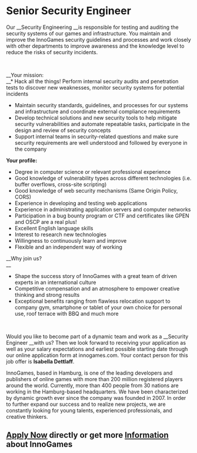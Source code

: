# Senior Security Engineer

Our&nbsp;__Security&nbsp;Engineering&nbsp;__is&nbsp;responsible <span>for testing and auditing the security systems of our games and infrastructure. You maintain and improve the InnoGames security guidelines and processes and work closely with other departments to improve awareness and the knowledge level to reduce the risks of security incidents.</span>

&nbsp;

__Your mission:  
__*   <span>Hack all the things!&nbsp;Perform internal security audits and penetration tests to discover new weaknesses, monitor security systems for potential incidents</span>
*   <span>Maintain security standards, guidelines, and processes for our systems and infrastructure and c<span>oordinate external compliance requirements&nbsp;</span></span>
*   <span>Develop technical solutions and new security tools to help mitigate security vulnerabilities and automate repeatable tasks, participate in the design and review of security concepts</span>
*   <span>Support internal teams in security-related questions&nbsp;and make sure security requirements are well understood and followed by everyone in the company</span>

__Your profile:__  

*   Degree in computer science or relevant professional experience
*   <span>Good knowledge of vulnerability types across different technologies (i.e. buffer overflows, cross-site scripting)</span>
*   <span>Good knowledge of web security mechanisms (Same Origin Policy, CORS)</span>
*   <span>Experience in developing and testing web applications</span>
*   <span>Experience in administrating application servers and computer networks</span>
*   <span>Participation in a bug bounty program or CTF and c</span>ertificates like GPEN and OSCP are a real plus!
*   Excellent English language skills
*   <span>Interest to research new technologies</span>
*   Willingness to continuously learn and improve
*   Flexible and an independent way of working

  

__Why join us?  
 __

*   Shape the success story of InnoGames with a great team of driven experts in an international culture
*   Competitive compensation and an atmosphere to empower creative thinking and strong results
*   Exceptional benefits ranging from flawless relocation support to company gym, smartphone or tablet of your own choice for personal use, roof terrace with BBQ and much more

&nbsp;

Would you like to become part of a dynamic team and work as a&nbsp;__Security Engineer&nbsp;__with us? Then we look forward to receiving your application as well as your salary expectations and earliest possible starting date through our online application form at innogames.com. Your contact person for this job offer is __Isabella&nbsp;Dettlaff__.

InnoGames, based in Hamburg, is one of the leading developers and publishers of online games with more than 200 million registered players around the world. Currently, more than 400 people from 30 nations are working in the Hamburg-based headquarters. We have been characterized by dynamic growth ever since the company was founded in 2007. In order to further expand our success and to realize new projects, we are constantly looking for young talents, experienced professionals, and creative thinkers.

## [Apply Now](http://app.jobvite.com/CompanyJobs/Careers.aspx?c=qyy9VfwU&j=ohX76fwb&k=Apply&__jvst=Job+Board&i__jvsd=github_jobs_repo) directly or get more [Information](https://www.innogames.com/career/detail/job/senior-security-engineer/?s=github_jobs_repo) about InnoGames